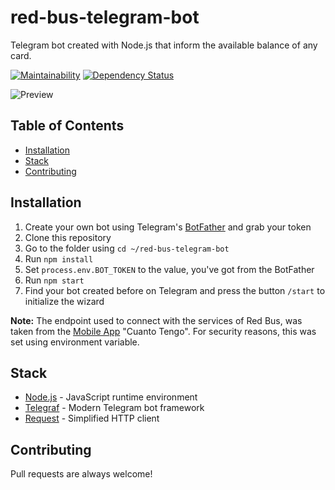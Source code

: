 # red-bus-telegram-bot
Telegram bot created with Node.js that inform the available balance of any card.

[![Maintainability](https://api.codeclimate.com/v1/badges/2a66e297f722945dc9f6/maintainability)](https://codeclimate.com/github/jbrizio/red-bus-telegram-bot/maintainability)
<a href="https://david-dm.org/jbrizio/red-bus-telegram-bot"><img src="https://david-dm.org/jbrizio/red-bus-telegram-bot.svg" alt="Dependency Status"></a>

![Preview](https://s3.amazonaws.com/red-bus-telegram-bot/telegram-bot.png)

## Table of Contents
- [Installation](#installation)
- [Stack](#stack)
- [Contributing](#contributing)

## Installation
1.  Create your own bot using Telegram's [BotFather](https://core.telegram.org/bots#3-how-do-i-create-a-bot) and grab your token
2.  Clone this repository
3.  Go to the folder using `cd ~/red-bus-telegram-bot`
4.  Run  `npm install`
5.  Set `process.env.BOT_TOKEN` to the value, you've got from the BotFather
6.  Run  `npm start` 
7.  Find your bot created before on Telegram and press the button `/start` to initialize the wizard

**Note:** The endpoint used to connect with the services of Red Bus, was taken from the [Mobile App](https://github.com/ModernizacionMuniCBA/Cuanto-tengo) "Cuanto Tengo". For security reasons, this was set using environment variable.

## Stack
- [Node.js](https://nodejs.org/) - JavaScript runtime environment
- [Telegraf](https://telegraf.js.org/) - Modern Telegram bot framework
- [Request](https://www.npmjs.com/package/request) - Simplified HTTP client

## Contributing
Pull requests are always welcome!
